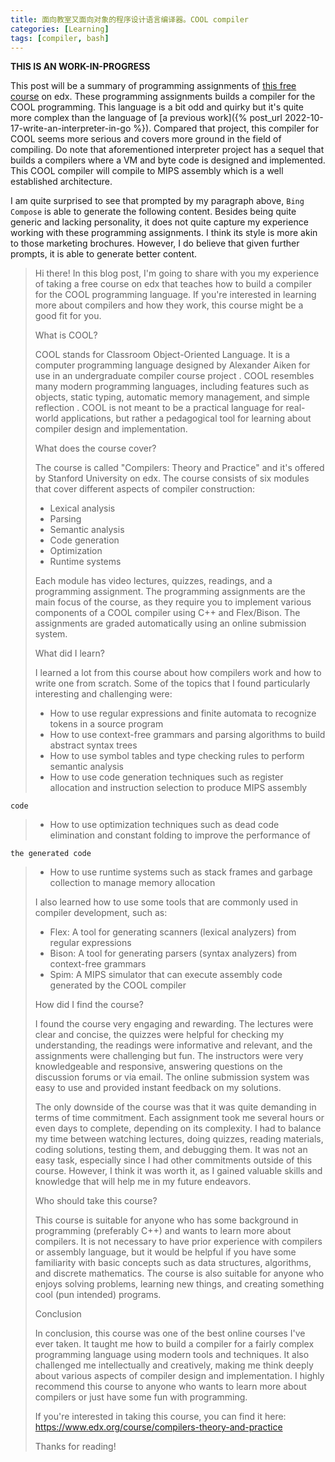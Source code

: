 ```yaml
---
title: 面向教室又面向对象的程序设计语言编译器。COOL compiler
categories: [Learning]
tags: [compiler, bash]
---
```


**THIS IS AN WORK-IN-PROGRESS**

This post will be a summary of programming assignments of
[this free course](https://learning.edx.org/course/course-v1:StanfordOnline+SOE.YCSCS1+3T2020) on edx.
These programming assignments builds a compiler for the COOL programming. This language is a bit odd and quirky but it's
quite more complex than the language of [a previous work]({% post_url 2022-10-17-write-an-interpreter-in-go %}).
Compared that project, this compiler for COOL seems more serious and covers more ground in the field of compiling.
Do note that aforementioned interpreter project has a sequel that builds a compilers where a VM and byte code is
designed and implemented. This COOL compiler will compile to MIPS assembly which is a well established architecture.

I am quite surprised to see that prompted by my paragraph above, `Bing Compose` is able to generate the following
content. Besides being quite generic and lacking personality, it does not quite capture my experience working with these
programming assignments. I think its style is more akin to those marketing brochures. However, I do believe that given
further prompts, it is able to generate better content.

> Hi there! In this blog post, I'm going to share with you my experience of taking a free course on edx that teaches how
> to build a compiler for the COOL programming language. If you're interested in learning more about compilers and how
> they work, this course might be a good fit for you.
>
> What is COOL?
>
> COOL stands for Classroom Object-Oriented Language. It is a computer programming language designed by Alexander Aiken
> for use in an undergraduate compiler course project . COOL resembles many modern programming languages, including
> features such as objects, static typing, automatic memory management, and simple reflection . COOL is not meant to be
> a
> practical language for real-world applications, but rather a pedagogical tool for learning about compiler design and
> implementation.
>
> What does the course cover?
>
> The course is called "Compilers: Theory and Practice" and it's offered by Stanford University on edx. The course
> consists of six modules that cover different aspects of compiler construction:
>
> - Lexical analysis
> - Parsing
> - Semantic analysis
> - Code generation
> - Optimization
> - Runtime systems
>
> Each module has video lectures, quizzes, readings, and a programming assignment. The programming assignments are the
> main focus of the course, as they require you to implement various components of a COOL compiler using C++ and
> Flex/Bison. The assignments are graded automatically using an online submission system.
>
> What did I learn?
>
> I learned a lot from this course about how compilers work and how to write one from scratch. Some of the topics that I
> found particularly interesting and challenging were:
>
> - How to use regular expressions and finite automata to recognize tokens in a source program
> - How to use context-free grammars and parsing algorithms to build abstract syntax trees
> - How to use symbol tables and type checking rules to perform semantic analysis
> - How to use code generation techniques such as register allocation and instruction selection to produce MIPS assembly

    code

> - How to use optimization techniques such as dead code elimination and constant folding to improve the performance of

    the generated code

> - How to use runtime systems such as stack frames and garbage collection to manage memory allocation
>
> I also learned how to use some tools that are commonly used in compiler development, such as:
>
> - Flex: A tool for generating scanners (lexical analyzers) from regular expressions
> - Bison: A tool for generating parsers (syntax analyzers) from context-free grammars
> - Spim: A MIPS simulator that can execute assembly code generated by the COOL compiler
>
> How did I find the course?
>
> I found the course very engaging and rewarding. The lectures were clear and concise, the quizzes were helpful for
> checking my understanding, the readings were informative and relevant, and the assignments were challenging but fun.
> The
> instructors were very knowledgeable and responsive, answering questions on the discussion forums or via email. The
> online submission system was easy to use and provided instant feedback on my solutions.
>
> The only downside of the course was that it was quite demanding in terms of time commitment. Each assignment took me
> several hours or even days to complete, depending on its complexity. I had to balance my time between watching
> lectures, doing quizzes, reading materials, coding solutions, testing them, and debugging them.
> It was not an easy task, especially since I had other commitments outside of this course.
> However, I think it was worth it, as I gained valuable skills and knowledge that will help me in my future endeavors.
>
> Who should take this course?
>
> This course is suitable for anyone who has some background in programming (preferably C++) and wants to learn more
> about compilers. It is not necessary to have prior experience with compilers or assembly language,
> but it would be helpful if you have some familiarity with basic concepts such as data structures,
> algorithms, and discrete mathematics.
> The course is also suitable for anyone who enjoys solving problems, learning new things, and creating something cool
> (pun intended) programs.
>
> Conclusion
>
> In conclusion,
> this course was one of the best online courses I've ever taken.
> It taught me how to build a compiler for a fairly complex programming language using modern tools and techniques.
> It also challenged me intellectually and creatively,
> making me think deeply about various aspects of compiler design and implementation.
> I highly recommend this course to anyone who wants to learn more about compilers or just have some fun with
> programming.
>
> If you're interested in taking this course,
> you can find it here:
> https://www.edx.org/course/compilers-theory-and-practice
>
> Thanks for reading!
